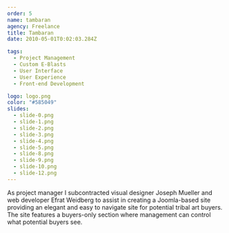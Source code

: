 ```yaml
---
order: 5
name: tambaran
agency: Freelance
title: Tambaran
date: 2010-05-01T0:02:03.284Z

tags:
  - Project Management
  - Custom E-Blasts
  - User Interface
  - User Experience
  - Front-end Development

logo: logo.png
color: "#585049"
slides:
  - slide-0.png
  - slide-1.png
  - slide-2.png
  - slide-3.png
  - slide-4.png
  - slide-5.png
  - slide-8.png
  - slide-9.png
  - slide-10.png
  - slide-12.png
---
```

As project manager I subcontracted visual designer Joseph Mueller and web developer Efrat Weidberg to assist in creating a Joomla-based site providing an elegant and easy to navigate site for potential tribal art buyers. The site features a buyers-only section where management can control what potential buyers see.
